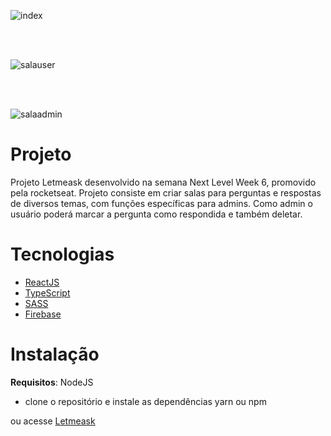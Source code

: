 ![index](https://user-images.githubusercontent.com/14211289/124176894-ec022080-da85-11eb-81bd-0b8ca3037c45.jpg)

<br><br>

![salauser](https://user-images.githubusercontent.com/14211289/124178075-7e56f400-da87-11eb-80f3-5f7cafd80f91.jpg)

<br><br>

![salaadmin](https://user-images.githubusercontent.com/14211289/124180871-2e7a2c00-da8b-11eb-9979-ee38ba8d481b.jpg)


<h1>Projeto</h1>

Projeto Letmeask desenvolvido na semana Next Level Week 6, promovido pela rocketseat.
Projeto consiste em criar salas para perguntas e respostas de diversos temas, com funções específicas para admins.
Como admin o usuário poderá marcar a pergunta como respondida e também deletar. 

<h1>Tecnologias</h1>

- [ReactJS](https://pt-br.reactjs.org/)
- [TypeScript](https://www.typescriptlang.org/)
- [SASS](https://sass-lang.com/)
- [Firebase](https://firebase.google.com/?hl=pt)

<h1>Instalação</h1>

**Requisitos**: NodeJS
- clone o repositório e instale as dependências yarn ou npm

ou acesse [Letmeask](https://letmeask-63325.web.app/)
